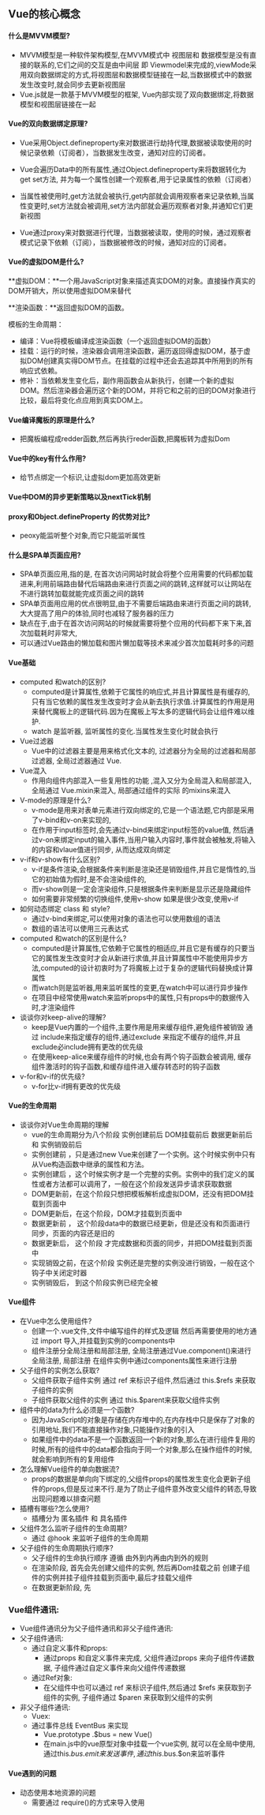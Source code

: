 

## Vue的核心概念

#### 什么是MVVM模型?

- MVVM模型是一种软件架构模型,在MVVM模式中 视图层和 数据模型是没有直接的联系的,它们之间的交互是由中间层 即 Viewmodel来完成的,viewMode采用双向数据绑定的方式,将视图层和数据模型链接在一起,当数据模式中的数据发生改变时,就会同步去更新视图层
- Vue.js就是一款基于MVVM模型的框架, Vue内部实现了双向数据绑定,将数据模型和视图层链接在一起

#### Vue的双向数据绑定原理?

- Vue采用Object.defineproperty来对数据进行劫持代理,数据被读取使用的时候记录依赖（订阅者），当数据发生改变，通知对应的订阅者。
- Vue会遍历Data中的所有属性,通过Object.defineproperty来将数据转化为 get set方法, 并为每一个属性创建一个观察者,用于记录属性的依赖（订阅者）
- 当属性被使用时,get方法就会被执行,get内部就会调用观察者来记录依赖,当属性变更时,set方法就会被调用,set方法内部就会遍历观察者对象,并通知它们更新视图



- Vue通过proxy来对数据进行代理，当数据被读取，使用的时候，通过观察者模式记录下依赖（订阅），当数据被修改的时候，通知对应的订阅者。

#### Vue的虚拟DOM是什么?

**虚拟DOM：**一个用JavaScript对象来描述真实DOM的对象。直接操作真实的DOM开销大，所以使用虚拟DOM来替代

**渲染函数：**返回虚拟DOM的函数。

模板的生命周期：

- 编译：Vue将模板编译成渲染函数（一个返回虚拟DOM的函数）
- 挂载：运行的时候，渲染器会调用渲染函数，遍历返回得虚拟DOM，基于虚拟DOM创建真实得DOM节点。在挂载的过程中还会去追踪其中所用到的所有响应式依赖。
- 修补：当依赖发生变化后，副作用函数会从新执行，创建一个新的虚拟DOM。然后渲染器会遍历这个新的DOM，并将它和之前的旧的DOM对象进行比较，最后将变化点应用到真实DOM上。











#### Vue编译魔板的原理是什么?

- 把魔板编程成redder函数,然后再执行reder函数,把魔板转为虚拟Dom

#### Vue中的key有什么作用?

- 给节点绑定一个标识,让虚拟dom更加高效更新

#### Vue中DOM的异步更新策略以及nextTick机制

#### proxy和Object.defineProperty 的优势对比?

- peoxy能监听整个对象,而它只能监听属性



#### 什么是SPA单页面应用?

- SPA单页面应用,指的是, 在首次访问网站时就会将整个应用需要的代码都加载进来,利用前端路由替代后端路由来进行页面之间的跳转,这样就可以让网站在不进行跳转加载就能完成页面之间的跳转
- SPA单页面用应用的优点很明显,由于不需要后端路由来进行页面之间的跳转,大大提高了用户的体验,同时也减轻了服务器的压力
- 缺点在于,由于在首次访问网站的时候就需要将整个应用的代码都下来下来,首次加载耗时非常大,
- 可以通过Vue路由的懒加载和图片懒加载等技术来减少首次加载耗时多的问题



#### Vue基础

- computed 和watch的区别?
  - computed是计算属性,依赖于它属性的响应式,并且计算属性是有缓存的,只有当它依赖的属性发生改变时才会从新去执行求值.计算属性的作用是用来替代魔板上的逻辑代码.因为在魔板上写太多的逻辑代码会让组件难以维护.
  - watch 是监听器, 监听属性的变化.当属性发生变化时就会执行
- Vue过滤器 
  - Vue中的过滤器主要是用来格式化文本的, 过滤器分为全局的过滤器和局部过滤器, 全局过滤器通过 Vue.
- Vue混入
  - 作用向组件内部混入一些复用性的功能 ,混入又分为全局混入和局部混入, 全局通过 Vue.mixin来混入, 局部通过组件的实际 的mixins来混入
- V-mode的原理是什么?
  - v-mode是用来对表单元素进行双向绑定的,它是一个语法题,它内部是采用了v-bind和v-on来实现的,
  - 在作用于input标签时,会先通过v-bind来绑定input标签的value值, 然后通过v-on来绑定input的输入事件,当用户输入内容时,事件就会被触发,将输入的内容和vlaue值进行同步, 从而达成双向绑定
- v-if和v-show有什么区别?
  - v-if是条件渲染,会根据条件来判断是渲染还是销毁组件,并且它是惰性的,当它的初始值为假时,是不会渲染组件的,
  - 而v-show则是一定会渲染组件,只是根据条件来判断是显示还是隐藏组件
  - 如何需要非常频繁的切换组件,使用v-show 如果是很少改变,使用v-if
- 如何动态绑定 class 和 style?
  - 通过v-bind来绑定,可以使用对象的语法也可以使用数组的语法
  - 数组的语法可以使用三元表达式
- computed 和watch的区别是什么?
  - computed是计算属性,它依赖于它属性的相适应,并且它是有缓存的只要当它的属性发生改变时才会从新进行求值,并且计算属性中不能使用异步方法,computed的设计初衷时为了将魔板上过于复杂的逻辑代码替换成计算属性
  - 而watch则是监听器,用来监听属性的变更,在watch中可以进行异步操作
  - 在项目中经常使用watch来监听props中的属性,只有props中的数据传入时,才渲染组件
- 谈谈你对keep-alive的理解?
  - keep是Vue内置的一个组件,主要作用是用来缓存组件,避免组件被销毁 通过 include来指定缓存的组件,通过exclude 来指定不缓存的组件,并且 exclude必include拥有更改的优先级
  - 在使用keep-alice来缓存组件的时候,也会有两个钩子函数会被调用, 缓存组件激活时的钩子函数,和缓存组件进入缓存转态时的钩子函数
- v-for和v-if的优先级?
  - v-for比v-if拥有更改的优先级



#### Vue的生命周期

- 谈谈你对Vue生命周期的理解
  - vue的生命周期分为八个阶段 实例创建前后 DOM挂载前后  数据更新前后 和 实例销毁前后
  - 实例创建前 ，只是通过new Vue来创建了一个实例。这个时候实例中只有从Vue构造函数中继承的属性和方法。
  - 实例创建后 ，这个时候实例才是一个完整的实例。实例中的我们定义的属性或者方法都可以调用了，一般在这个阶段发送异步请求获取数据
  - DOM更新前，在这个阶段只想把模板解析成虚拟DOM，还没有把DOM挂载到页面中
  - DOM更新后，在这个阶段，DOM才挂载到页面中
  - 数据更新前 ， 这个阶段data中的数据已经更新，但是还没有和页面进行同步，页面的内容还是旧的
  - 数据更新后，  这个阶段 才完成数据和页面的同步，并把DOM挂载到页面中
  - 实现销毁之前，在这个阶段 实例还是完整的实例没进行销毁，一般在这个钩子中关闭定时器
  - 实例销毁后， 到这个阶段实例已经完全被



#### Vue组件

- 在Vue中怎么使用组件?
  - 创建一个.vue文件,文件中编写组件的样式及逻辑 然后再需要使用的地方通过 import 导入,并挂载到实例的components中
  - 组件注册分全局注册和局部注册, 全局注册通过Vue.component()来进行全局注册, 局部注册 在组件实例中通过components属性来进行注册
- 父子组件的实例怎么获取?
  - 父组件获取子组件实例  通过 ref 来标识子组件,然后通过 this.$refs 来获取子组件的实例
  - 子组件获取父组件的实例 通过 this.$parent来获取父组件实例
- 组件中的data为什么必须是一个函数?
  - 因为JavaScript的对象是存储在内存堆中的,在内存栈中只是保存了对象的引用地址,我们不能直接操作对象,只能操作对象的引入
  - 如果组件中的data不是一个函数返回一个新的对象,那么在进行组件复用的时候,所有的组件中的data都会指向于同一个对象,那么在操作组件的时候,就会影响到所有的复用组件
- 怎么理解Vue组件的单向数据流?
  - props的数据是单向向下绑定的,父组件props的属性发生变化会更新子组件的props,但是反过来不行.是为了防止子组件意外改变父组件的转态,导致出现问题难以排查问题
- 插槽有哪些?怎么使用?
  - 插槽分为 匿名插件 和 具名插件
- 父组件怎么监听子组件的生命周期?
  - 通过 @hook 来监听子组件的生命周期
- 父子组件的生命周期执行顺序?
  - 父子组件的生命执行顺序 遵循  由外到内再由内到外的规则
  - 在渲染阶段, 首先会先创建父组件的实例, 然后再Dom挂载之前 创建子组件的实例并挂子组件挂载到页面中,最后才挂载父组件
  - 在数据更新阶段, 先

### Vue组件通讯:

- Vue组件通讯分为父子组件通讯和非父子组件通讯:
- 父子组件通讯:
  - 通过自定义事件和props:
    - 通过props 和自定义事件来完成, 父组件通过props 来向子组件传递数据, 子组件通过自定义事件来向父组件传递数据
  - 通过Ref对象:
    - 在父组件中也可以通过 ref 来标识子组件,然后通过 $refs 来获取到子组件的实例, 子组件通过 $paren 来获取到父组件的实例
- 非父子组件通讯:
  - Vuex:
  - 通过事件总线 EventBus 来实现
    - Vue.prototype .$bus = new Vue()
    - 在main.js中的vue原型对象中挂载一个vue实例, 就可以在全局中使用, 通过this.$bus.emit来发送事件,通过this.$bus.$on来监听事件



#### Vue遇到的问题

- 动态使用本地资源的问题
  - 需要通过 require()的方式来导入使用

